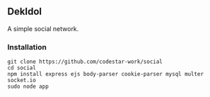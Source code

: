 ## DekIdol
A simple social network.

### Installation
```
git clone https://github.com/codestar-work/social
cd social
npm install express ejs body-parser cookie-parser mysql multer socket.io
sudo node app
```
